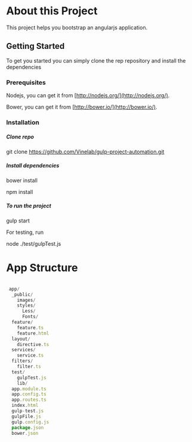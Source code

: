 # About this Project

  This project helps you bootstrap an angularjs application.


## Getting Started

  To get you started you can simply clone the rep repository and install the dependencies

### Prerequisites

Nodejs, you can get it from [http://nodejs.org/](http://nodejs.org/).

Bower, you can get it from [http://bower.io/](http://bower.io/).


### Installation

##### Clone repo

  git clone https://github.com/Vinelab/gulp-project-automation.git


##### Install dependencies

  bower install

  npm install

##### To run the project

  gulp start

For testing, run

node ./test/gulpTest.js




# App Structure

```javascript

 app/
  _public/
    images/
    styles/
      Less/
      Fonts/
  feature/
    feature.ts
    feature.html
  layout/
    directive.ts
  services/
    service.ts
  filters/
    filter.ts
  test/
    gulpTest.js
    lib/
  app.module.ts
  app.config.ts
  app.routes.ts
  index.html
  gulp-test.js
  gulpFile.js
  gulp.config.js
  package.json
  bower.json

```
